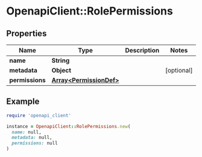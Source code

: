 # OpenapiClient::RolePermissions

## Properties

| Name | Type | Description | Notes |
| ---- | ---- | ----------- | ----- |
| **name** | **String** |  |  |
| **metadata** | **Object** |  | [optional] |
| **permissions** | [**Array&lt;PermissionDef&gt;**](PermissionDef.md) |  |  |

## Example

```ruby
require 'openapi_client'

instance = OpenapiClient::RolePermissions.new(
  name: null,
  metadata: null,
  permissions: null
)
```

